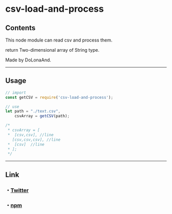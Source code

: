 # csv-load-and-process

## Contents

This node module can read csv and process them.

return Two-dimensional array of String type.

Made by DoLonaAnd.

---
## Usage

```js
// import
const getCSV = require('csv-load-and-process');

// use
let path = "./text.csv",
    csvArray = getCSV(path);

/*
 * csvArray = [
 *  [csv,csv], //line
   [csv,csv,csv], //line
 *  [csv]  //line
 * ];
 */

```

---
## Link

### ・<a href = "https://twitter.com/Android_g_o_d">Twitter</a>

### ・<a href = "https://www.npmjs.com/package/csv-load-and-process">npm</a>
